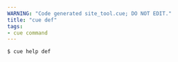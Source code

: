```yaml
---
WARNING: "Code generated site_tool.cue; DO NOT EDIT."
title: "cue def"
tags:
- cue command
---
```


```text { title="TERMINAL" codeToCopy="Y3VlIGhlbHAgZGVmCg==" }
$ cue help def
```
